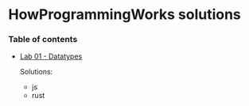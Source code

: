 # HowProgrammingWorks solutions

### Table of contents
- [Lab 01 - Datatypes](./01-datatypes/README.md)

  Solutions:
  - js 
  - rust